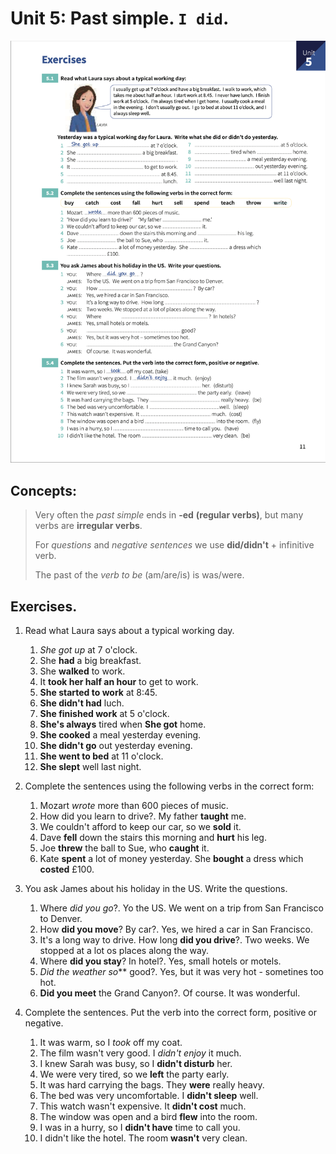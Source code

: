 # Unit 5: Past simple. `I did`.

![Sheet](images/unit_5-past_simple.png)

## Concepts:

> Very often the _past simple_ ends in **-ed** **(regular verbs)**, but many verbs are **irregular verbs**.
> 
> For _questions_ and _negative sentences_ we use **did/didn't** + infinitive verb.
> 
> The past of the _verb to be_ (am/are/is) is was/were.

## Exercises.

1. Read what Laura says about a typical working day.

    1. _She got up_ at 7 o'clock.
    2. She **had** a big breakfast.
    3. She **walked** to work.
    4. It **took her half an hour** to get to work.
    5. **She started to work** at 8:45.
    6. **She didn't had** luch.
    7. **She finished work** at 5 o'clock.
    8. **She's always** tired when **She got** home.
    9. **She cooked** a meal yesterday evening.
    10. **She didn't go** out yesterday evening.
    11. **She went to bed** at 11 o'clock.
    12. **She slept** well last night.

2. Complete the sentences using the following verbs in the correct form:

    1. Mozart _wrote_ more than 600 pieces of music.
    2. How did you learn to drive?. My father **taught** me.
    3. We couldn't afford to keep our car, so we **sold** it.
    4. Dave **fell** down the stairs this morning and **hurt** his leg.
    5. Joe **threw** the ball to Sue, who **caught** it.
    6. Kate **spent** a lot of money yesterday. She **bought** a dress which **costed** £100.

3. You ask James about his holiday in the US. Write the questions.

    1. Where _did you go_?. Yo the US. We went on a trip from San Francisco to Denver.
    2. How **did you move**? By car?. Yes, we hired a car in San Francisco.
    3. It's a long way to drive. How long **did you drive**?. Two weeks. We stopped at a lot os places along the way.
    4. Where **did you stay**? In hotel?. Yes, small hotels or motels.
    5. *Did the weather so*** good?. Yes, but it was very hot - sometines too hot.
    6. **Did you meet** the Grand Canyon?. Of course. It was wonderful.

4. Complete the sentences. Put the verb into the correct form, positive or negative.

    1. It was warm, so I _took_ off my coat.
    2. The film wasn't very good. I _didn't enjoy_ it much.
    3. I knew Sarah was busy, so I **didn't disturb** her.
    4. We were very tired, so we **left** the party early.
    5. It was hard carrying the bags. They **were** really heavy.
    6. The bed was very uncomfortable. I **didn't sleep** well.
    7. This watch wasn't expensive. It **didn't cost** much.
    8. The window was open and a bird **flew** into the room.
    9. I was in a hurry, so I **didn't have** time to call you.
    10. I didn't like the hotel. The room **wasn't** very clean.